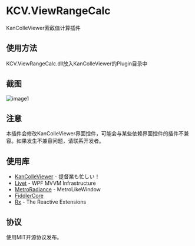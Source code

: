 KCV.ViewRangeCalc
====================
KanColleViewer索敌值计算插件

使用方法
-------
KCV.ViewRangeCalc.dll放入KanColleViewer的Plugin目录中

截图
----
![image1](https://raw.github.com/Gizeta/KCV.ViewRangeCalc/master/ScreenShots/screenshot1.jpg)

注意
----
本插件会修改KanColleViewer界面控件，可能会与某些依赖界面控件的插件不兼容。如果发生不兼容问题，请联系开发者。

使用库
-----
* [KanColleViewer](http://grabacr.net/kancolleviewer) - 提督業も忙しい！
* [Livet](https://github.com/ugaya40/Livet) - WPF MVVM Infrastructure
* [MetroRadiance](https://github.com/Grabacr07/MetroRadiance) - MetroLikeWindow
* [FiddlerCore](http://www.telerik.com/fiddler/fiddlercore)
* [Rx](http://msdn.microsoft.com/en-us/data/gg577609) - The Reactive Extensions

协议
---
使用MIT开源协议发布。
